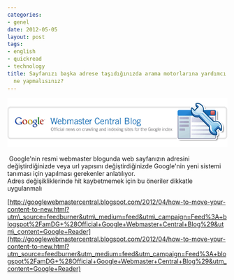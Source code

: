 ```yaml
---
categories:
- genel
date: 2012-05-05
layout: post
tags:
- english
- quickread
- technology
title: Sayfanızı başka adrese taşıdığınızda arama motorlarına yardımcı olmak için
  ne yapmalısınız?
---
```


[![](/images/gse_multipart40542.png)](http://photos1.blogger.com/x/blogger2/6495/3914/1600/z/104716/gse_multipart40542.png)

 Google'nin resmi webmaster blogunda web sayfanızın adresini değiştirdiğinizde veya url yapısını değiştirdiğinizde Google'nin yeni sistemi tanıması için yapılması gerekenler anlatılıyor.  
Adres değişikliklerinde hit kaybetmemek için bu öneriler dikkatle uygulanmalı  
  
[http://googlewebmastercentral.blogspot.com/2012/04/how-to-move-your-content-to-new.html?utm\_source=feedburner&utm\_medium=feed&utm\_campaign=Feed%3A+blogspot%2FamDG+%28Official+Google+Webmaster+Central+Blog%29&utm\_content=Google+Reader](http://googlewebmastercentral.blogspot.com/2012/04/how-to-move-your-content-to-new.html?utm_source=feedburner&utm_medium=feed&utm_campaign=Feed%3A+blogspot%2FamDG+%28Official+Google+Webmaster+Central+Blog%29&utm_content=Google+Reader)
